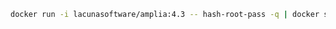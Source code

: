 ﻿```sh
docker run -i lacunasoftware/amplia:4.3 -- hash-root-pass -q | docker secret create amplia_root_password_hash -
```
